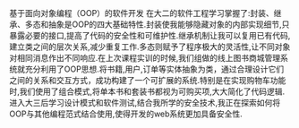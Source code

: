 基于面向对象编程（OOP）的软件开发
在大二的软件工程学习掌握了:封装、继承、多态和抽象是OOP的四大基础特性.封装使我能够隐藏对象的内部实现细节,只暴露必要的接口,提高了代码的安全性和可维护性.继承机制让我可以复用已有代码,建立类之间的层次关系,减少重复工作.多态则赋予了程序极大的灵活性,让不同对象对相同消息作出不同响应.在上次课程实训的时候,我们组做的线上图书商城管理系统就充分利用了OOP思想.将书籍,用户,订单等实体抽象为类，通过合理设计它们之间的关系和交互方式，成功构建了一个可扩展的系统.特别是在实现购物车功能时,我们使用了组合模式,将单本书和套装书都视为可购买项,大大简化了代码逻辑.进入大三后学习设计模式和软件测试,结合我所学的安全技术,我正在探索如何将OOP与其他编程范式结合使用,使得开发的web系统更加具备安全性.